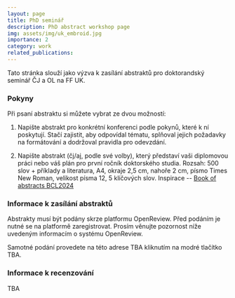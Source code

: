 ```yaml
---
layout: page
title: PhD seminář
description: PhD abstract workshop page
img: assets/img/uk_embroid.jpg
importance: 2
category: work
related_publications: 
---
```


Tato stránka slouží jako výzva k zasílání abstraktů pro doktorandský seminář ČJ a OL na FF UK. 

### Pokyny

Při psaní abstraktu si můžete vybrat ze dvou možností:

1) Napište abstrakt pro konkrétní konferenci podle pokynů, které k ní poskytují. Stačí zajistit, aby odpovídal tématu, splňoval jejich požadavky na formátování a dodržoval pravidla pro odevzdání.

2) Napište abstrakt (čj/aj, podle své volby), který představí vaši diplomovou práci nebo váš plán pro první ročník doktorského studia. Rozsah: 500 slov + příklady a literatura, A4, okraje 2,5 cm, nahoře 2 cm, písmo Times New Roman, velikost písma 12, 5 klíčových slov. Inspirace -- [Book of abstracts BCL2024](https://bcl2024.ff.cuni.cz/wp-content/uploads/sites/92/2024/09/BCL2024-Book-of-abstracts_240915.pdf)

### Informace k zasílání abstraktů 

Abstrakty musí být podány skrze platformu OpenReview. Před podáním je nutné se na platformě zaregistrovat. Prosím věnujte pozornost níže uvedeným informacím o systému OpenReview. 

Samotné podání provedete na této adrese TBA kliknutím na modré tlačítko TBA.  

### Informace k recenzování 
TBA

